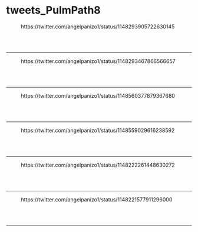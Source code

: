 # tweets_PulmPath8


<figure class="wp-block-embed-twitter wp-block-embed is-type-rich">
<div class="wp-block-embed__wrapper">
https://twitter.com/angelpanizo1/status/1148293905722630145</div></figure>
<br>
<br>
<hr>

<figure class="wp-block-embed-twitter wp-block-embed is-type-rich">
<div class="wp-block-embed__wrapper">
https://twitter.com/angelpanizo1/status/1148293467866566657</div></figure>
<br>
<br>
<hr>

<figure class="wp-block-embed-twitter wp-block-embed is-type-rich">
<div class="wp-block-embed__wrapper">
https://twitter.com/angelpanizo1/status/1148560377879367680</div></figure>
<br>
<br>
<hr>

<figure class="wp-block-embed-twitter wp-block-embed is-type-rich">
<div class="wp-block-embed__wrapper">
https://twitter.com/angelpanizo1/status/1148559029616238592</div></figure>
<br>
<br>
<hr>

<figure class="wp-block-embed-twitter wp-block-embed is-type-rich">
<div class="wp-block-embed__wrapper">
https://twitter.com/angelpanizo1/status/1148222261448630272</div></figure>
<br>
<br>
<hr>

<figure class="wp-block-embed-twitter wp-block-embed is-type-rich">
<div class="wp-block-embed__wrapper">
https://twitter.com/angelpanizo1/status/1148221577911296000</div></figure>
<br>
<br>
<hr>
